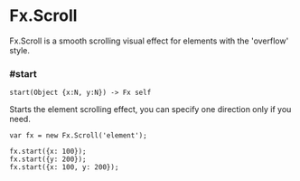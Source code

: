# Fx.Scroll

Fx.Scroll is a smooth scrolling visual effect for elements with the 'overflow'
style.


### #start

    start(Object {x:N, y:N}) -> Fx self

Starts the element scrolling effect, you can specify one direction only if you
need.

    var fx = new Fx.Scroll('element');
    
    fx.start({x: 100});
    fx.start({y: 200});
    fx.start({x: 100, y: 200});
